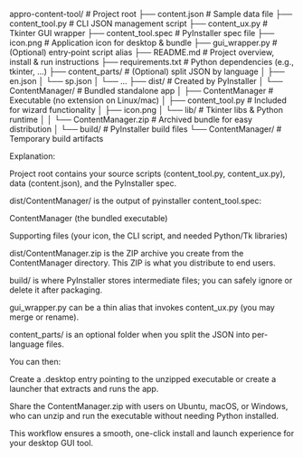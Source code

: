 appro-content-tool/                   # Project root
├── content.json                     # Sample data file
├── content_tool.py                  # CLI JSON management script
├── content_ux.py                    # Tkinter GUI wrapper
├── content_tool.spec                # PyInstaller spec file
├── icon.png                         # Application icon for desktop & bundle
├── gui_wrapper.py                   # (Optional) entry‑point script alias
├── README.md                        # Project overview, install & run instructions
├── requirements.txt                 # Python dependencies (e.g., tkinter, ...)
├── content_parts/                   # (Optional) split JSON by language
│   ├── en.json
│   └── sp.json
│   └── ...
├── dist/                            # Created by PyInstaller
│   └── ContentManager/              # Bundled standalone app
│       ├── ContentManager           # Executable (no extension on Linux/mac)
│       ├── content_tool.py          # Included for wizard functionality
│       ├── icon.png
│       └── lib/                     # Tkinter libs & Python runtime
│
│   └── ContentManager.zip          # Archived bundle for easy distribution
│
└── build/                           # PyInstaller build files
    └── ContentManager/              # Temporary build artifacts



Explanation:

Project root contains your source scripts (content_tool.py, content_ux.py), data (content.json), and the PyInstaller spec.

dist/ContentManager/ is the output of pyinstaller content_tool.spec:

ContentManager (the bundled executable)

Supporting files (your icon, the CLI script, and needed Python/Tk libraries)

dist/ContentManager.zip is the ZIP archive you create from the ContentManager directory. This ZIP is what you distribute to end users.


build/ is where PyInstaller stores intermediate files; you can safely ignore or delete it after packaging.

gui_wrapper.py can be a thin alias that invokes content_ux.py (you may merge or rename).

content_parts/ is an optional folder when you split the JSON into per-language files.

You can then:

Create a .desktop entry pointing to the unzipped executable or create a launcher that extracts and runs the app.

Share the ContentManager.zip with users on Ubuntu, macOS, or Windows, who can unzip and run the executable without needing Python installed.

This workflow ensures a smooth, one-click install and launch experience for your desktop GUI tool.

